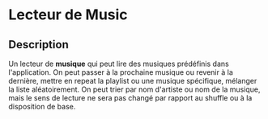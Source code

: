 # Lecteur de Music

## Description

Un lecteur de **musique** qui peut lire des musiques prédéfinis dans l'application. On peut passer à la prochaine musique ou revenir à la dernière, mettre en repeat la playlist ou une musique spécifique, mélanger la liste aléatoirement.
On peut trier par nom d'artiste ou nom de la musique, mais le sens de lecture ne sera pas changé par rapport au shuffle ou à la disposition de base.
